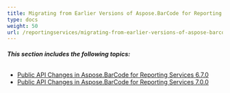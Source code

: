 ```yaml
---
title: Migrating from Earlier Versions of Aspose.BarCode for Reporting Services
type: docs
weight: 50
url: /reportingservices/migrating-from-earlier-versions-of-aspose-barcode-for-reporting-services/
---
```


###### **This section includes the following topics:** 
- [Public API Changes in Aspose.BarCode for Reporting Services 6.7.0](/barcode/reportingservices/public-api-changes-in-aspose-barcode-for-reporting-services-6-7-0/)
- [Public API Changes in Aspose.BarCode for Reporting Services 7.0.0](/barcode/reportingservices/public-api-changes-in-aspose-barcode-for-reporting-services-7-0-0/)
